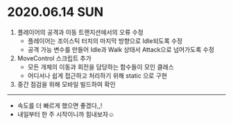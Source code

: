 # 2020.06.14 SUN

1. 플레이어의 공격과 이동 트랜지션에서의 오류 수정
	- 플레이어는 조이스틱 터치의 마지막 방향으로 Idle되도록 수정
	- 공격 가능 변수를 만들어 Idle과 Walk 상태서 Attack으로 넘어가도록 수정
2. MoveControl 스크립트 추가
	- 모든 개체의 이동과 회전을 담당하는 함수들이 모인 클래스
	- 어디서나 쉽게 접근하고 처리하기 위해 static 으로 구현
3. 중간 점검을 위해 모바일 빌드하여 확인

***
- 속도를 더 빠르게 했으면 좋겠다,,!
- 내일부터 한 주 시작이니까 힘내보자☺